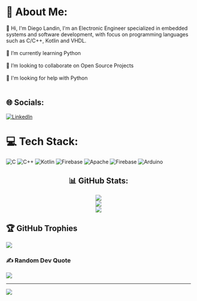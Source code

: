 # 💫 About Me:
👋 Hi, I'm Diego Landin, I'm an Electronic Engineer specialized in embedded systems and software development, with focus on programming languages such as C/C++, Kotlin and VHDL.<br>  
🌱 I’m currently learning Python<br>    
🙂 I’m looking to collaborate on Open Source Projects<br>  
🤔 I'm looking for help with Python<br><br>


## 🌐 Socials:
[![LinkedIn](https://img.shields.io/badge/LinkedIn-%230077B5.svg?logo=linkedin&logoColor=white)](https://linkedin.com/in/https://www.linkedin.com/in/diego-landin-a7a9652a7/) 

# 💻 Tech Stack:
![C](https://img.shields.io/badge/c-%2300599C.svg?style=for-the-badge&logo=c&logoColor=white) ![C++](https://img.shields.io/badge/c++-%2300599C.svg?style=for-the-badge&logo=c%2B%2B&logoColor=white) ![Kotlin](https://img.shields.io/badge/kotlin-%237F52FF.svg?style=for-the-badge&logo=kotlin&logoColor=white) ![Firebase](https://img.shields.io/badge/firebase-%23039BE5.svg?style=for-the-badge&logo=firebase) ![Apache](https://img.shields.io/badge/apache-%23D42029.svg?style=for-the-badge&logo=apache&logoColor=white) ![Firebase](https://img.shields.io/badge/Firebase-039BE5?style=for-the-badge&logo=Firebase&logoColor=white) ![Arduino](https://img.shields.io/badge/-Arduino-00979D?style=for-the-badge&logo=Arduino&logoColor=white)
<div align="center">
  <h2>📊 GitHub Stats:</h2>
  <img src="https://github-readme-stats.vercel.app/api?username=Diegol1400&theme=tokyonight&hide_border=false&include_all_commits=false&count_private=false" /><br/>
  <img src="https://github-readme-streak-stats.herokuapp.com/?user=Diegol1400&theme=tokyonight&hide_border=false" /><br/>
  <img src="https://github-readme-stats.vercel.app/api/top-langs/?username=Diegol1400&theme=tokyonight&hide_border=false&include_all_commits=false&count_private=false&layout=compact" />
</div>


## 🏆 GitHub Trophies
![](https://github-profile-trophy.vercel.app/?username=Diegol1400&theme=tokyonight&no-frame=false&no-bg=false&margin-w=4)

### ✍️ Random Dev Quote
![](https://quotes-github-readme.vercel.app/api?type=horizontal&theme=tokyonight)

---
[![](https://visitcount.itsvg.in/api?id=Diegol1400&icon=6&color=1)](https://visitcount.itsvg.in)

<!-- Proudly created with GPRM ( https://gprm.itsvg.in ) -->
